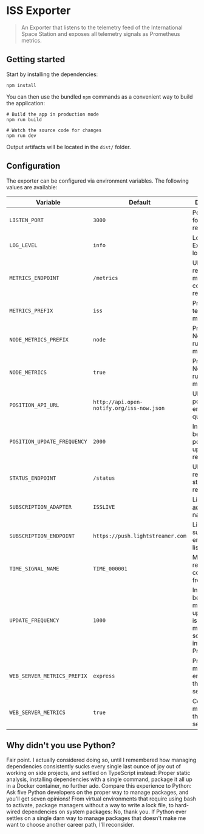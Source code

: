 ISS Exporter
============
> An Exporter that listens to the telemetry feed of the International Space Station and exposes all telemetry signals as
> Prometheus metrics.

Getting started
---------------
Start by installing the dependencies:
```shell
npm install
```

You can then use the bundled `npm` commands as a convenient way to build the application:
```shell
# Build the app in production mode
npm run build

# Watch the source code for changes
npm run dev
```
Output artifacts will be located in the `dist/` folder.

Configuration
-------------
The exporter can be configured via environment variables. The following values are available:

| Variable                    | Default                                   | Description                                                                                               |
|-----------------------------|-------------------------------------------|-----------------------------------------------------------------------------------------------------------|
| `LISTEN_PORT`               | `3000`                                    | Port to listen for HTTP requests on.                                                                      | 
| `LOG_LEVEL`                 | `info`                                    | Log level for Exporter logging.                                                                           |
| `METRICS_ENDPOINT`          | `/metrics`                                | URI to respond for metric collection requests.                                                            | 
| `METRICS_PREFIX`            | `iss`                                     | Prefix for all telemetry metrics.                                                                         |
| `NODE_METRICS_PREFIX`       | `node`                                    | Prefix for all Node.js runtime metrics.                                                                   |
| `NODE_METRICS`              | `true`                                    | Prefix for all Node.js runtime metrics.                                                                   |
| `POSITION_API_URL`          | `http://api.open-notify.org/iss-now.json` | URL to the position API endpoint to query.                                                                |
| `POSITION_UPDATE_FREQUENCY` | `2000`                                    | Interval in ms between position update requests.                                                          |
| `STATUS_ENDPOINT`           | `/status`                                 | URI to respond for status check requests.                                                                 | 
| `SUBSCRIPTION_ADAPTER`      | `ISSLIVE`                                 | Lightstreamer [adapter set](https://lightstreamer.com/docs/ls-server/latest/General%20Concepts.pdf) name. |
| `SUBSCRIPTION_ENDPOINT`     | `https://push.lightstreamer.com`          | Lightstreamer subscription endpoint to listen to.                                                         |
| `TIME_SIGNAL_NAME`          | `TIME_000001`                             | Metric to read the time control value from.                                                               | 
| `UPDATE_FREQUENCY`          | `1000`                                    | Interval in ms between metrics updates. This is the minimum scrape interval for Prometheus.               |
| `WEB_SERVER_METRICS_PREFIX` | `express`                                 | Prefix for all metrics emitted on the Express server itself.                                              |
| `WEB_SERVER_METRICS`        | `true`                                    | Collect metrics on the Express server itself.                                                             |

Why didn't you use Python?
--------------------------
Fair point. I actually considered doing so, until I remembered how managing dependencies consistently sucks every single 
last ounce of joy out of working on side projects, and settled on TypeScript instead: Proper static analysis, installing
dependencies with a single command, package it all up in a Docker container, no further ado. Compare this experience to
Python: Ask five Python developers on the proper way to manage packages, and you'll get seven opinions! From virtual 
environments that require using bash to activate, package managers without a way to write a lock file, to hard-wired
dependencies on system packages: No, thank you. If Python ever settles on a single darn way to manage packages that 
doesn't make me want to choose another career path, I'll reconsider. 
